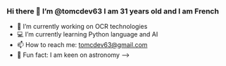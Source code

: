 ### Hi there 👋 I’m @tomcdev63 I am 31 years old and I am French

- 👾 I’m currently working on OCR technologies
- 💻 I’m currently learning Python language and AI
- 📫 How to reach me: tomcdev63@gmail.com
- 🔭 Fun fact: I am keen on astronomy 
-->
